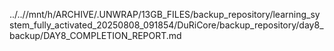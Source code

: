 ../..//mnt/h/ARCHIVE/.UNWRAP/13GB_FILES/backup_repository/learning_system_fully_activated_20250808_091854/DuRiCore/backup_repository/day8_backup/DAY8_COMPLETION_REPORT.md